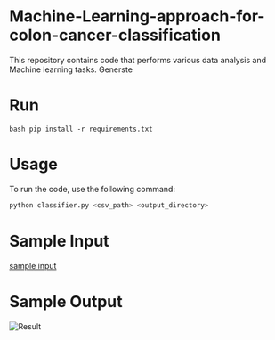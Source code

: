 # Machine-Learning-approach-for-colon-cancer-classification
This repository contains code that performs various data analysis and Machine learning tasks. Generste 

# Run 
``bash
pip install -r requirements.txt
``
# Usage
To run the code, use the following command:
```bash
python classifier.py <csv_path> <output_directory>
```
# Sample Input
[sample input](https://raw.githubusercontent.com/lamamedhat/Machine-Learning-approach-for-colon-cancer-classification/main/Data/colon-labled.csv)

# Sample Output
![Result](https://github.com/lamamedhat/Machine-Learning-approach-for-colon-cancer-classification/assets/111204965/515b0277-0b5f-4967-a39e-f8981e052a50)


